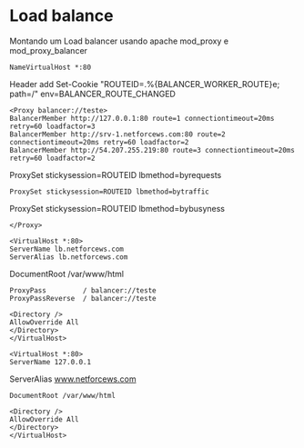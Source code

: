 # Load balance

Montando um Load balancer usando apache mod_proxy e mod_proxy_balancer

    NameVirtualHost *:80

Header add Set-Cookie "ROUTEID=.%{BALANCER_WORKER_ROUTE}e; path=/" env=BALANCER_ROUTE_CHANGED

    <Proxy balancer://teste>
    BalancerMember http://127.0.0.1:80 route=1 connectiontimeout=20ms retry=60 loadfactor=3
    BalancerMember http://srv-1.netforcews.com:80 route=2 connectiontimeout=20ms retry=60 loadfactor=2
    BalancerMember http://54.207.255.219:80 route=3 connectiontimeout=20ms retry=60 loadfactor=2

ProxySet stickysession=ROUTEID lbmethod=byrequests

    ProxySet stickysession=ROUTEID lbmethod=bytraffic

ProxySet stickysession=ROUTEID lbmethod=bybusyness

    </Proxy>

    <VirtualHost *:80>
    ServerName lb.netforcews.com
    ServerAlias lb.netforcews.com
  
  DocumentRoot /var/www/html
  
    ProxyPass         / balancer://teste
    ProxyPassReverse  / balancer://teste
  
    <Directory />
    AllowOverride All
    </Directory>
    </VirtualHost>

    <VirtualHost *:80>
    ServerName 127.0.0.1
  
ServerAlias www.netforcews.com

    DocumentRoot /var/www/html

    <Directory />
    AllowOverride All
    </Directory>
    </VirtualHost>
